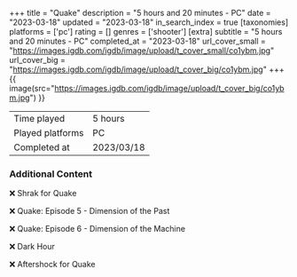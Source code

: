 +++
title = "Quake"
description = "5 hours and 20 minutes - PC"
date = "2023-03-18"
updated = "2023-03-18"
in_search_index = true
[taxonomies]
platforms = ['pc']
rating = []
genres = ['shooter']
[extra]
subtitle = "5 hours and 20 minutes - PC"
completed_at = "2023-03-18"
url_cover_small = "https://images.igdb.com/igdb/image/upload/t_cover_small/co1ybm.jpg"
url_cover_big = "https://images.igdb.com/igdb/image/upload/t_cover_big/co1ybm.jpg"
+++
{{ image(src="https://images.igdb.com/igdb/image/upload/t_cover_big/co1ybm.jpg") }}

|              |            |
| ------------ | ---------- |
| Time played  | 5 hours |
| Played platforms    | PC |
| Completed at | 2023/03/18 |



### Additional Content


❌ Shrak for Quake

❌ Quake: Episode 5 - Dimension of the Past

❌ Quake: Episode 6 - Dimension of the Machine

❌ Dark Hour

❌ Aftershock for Quake
